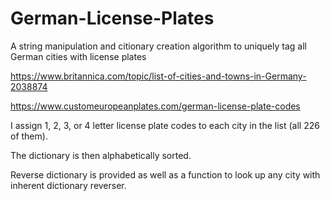 # German-License-Plates
A string manipulation and citionary creation algorithm to uniquely tag all German cities with license plates

https://www.britannica.com/topic/list-of-cities-and-towns-in-Germany-2038874

https://www.customeuropeanplates.com/german-license-plate-codes

I assign 1, 2, 3, or 4 letter license plate codes to each city in the list (all 226 of them).

The dictionary is then alphabetically sorted.

Reverse dictionary is provided as well as a function to look up any city with inherent dictionary reverser.
